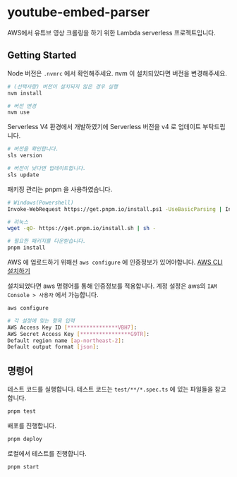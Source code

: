 # youtube-embed-parser
AWS에서 유튜브 영상 크롤링을 하기 위한 Lambda serverless 프로젝트입니다.

## Getting Started
Node 버전은 `.nvmrc` 에서 확인해주세요. nvm 이 설치되있다면 버전을 변경해주세요.
```bash
# (선택사항) 버전이 설치되지 않은 경우 실행
nvm install

# 버전 변경
nvm use
```

Serverless V4 환경에서 개발하였기에 Serverless 버전을 v4 로 업데이트 부탁드립니다.
```bash
# 버전을 확인합니다.
sls version

# 버전이 낮다면 업데이트합니다.
sls update
```

패키징 관리는 pnpm 을 사용하였습니다. 
```bash
# Windows(Powershell)
Invoke-WebRequest https://get.pnpm.io/install.ps1 -UseBasicParsing | Invoke-Expression

# 리눅스
wget -qO- https://get.pnpm.io/install.sh | sh -

# 필요한 패키지를 다운받습니다.
pnpm install
```

AWS 에 업로드하기 위해선 `aws configure` 에 인증정보가 있어야합니다.
[AWS CLI 설치하기](https://docs.aws.amazon.com/ko_kr/cli/latest/userguide/getting-started-install.html#getting-started-install-instructions) 

설치되었다면 aws 명령어를 통해 인증정보를 적용합니다. 계정 설정은 aws의 `IAM Console > 사용자` 에서 가능합니다.
```bash
aws configure

# 각 설정에 맞는 항목 입력
AWS Access Key ID [****************VBH7]:
AWS Secret Access Key [****************G9TR]:
Default region name [ap-northeast-2]:
Default output format [json]:
```

## 명령어

테스트 코드를 실행합니다. 테스트 코드는 `test/**/*.spec.ts` 에 있는 파일들을 참고합니다.
```bash
pnpm test
```

배포를 진행합니다.
```bash
pnpm deploy
```

로컬에서 테스트를 진행합니다.
```bash
pnpm start
```